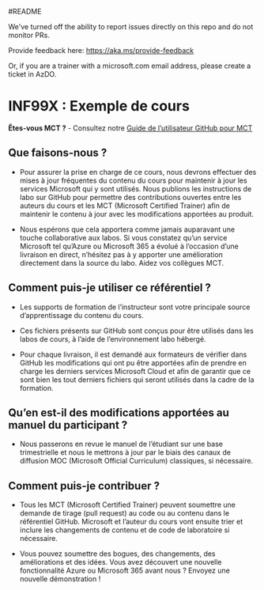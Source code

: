 #README

We've turned off the ability to report issues directly on this repo and do not monitor PRs.

Provide feedback here: https://aka.ms/provide-feedback

Or, if you are a trainer with a microsoft.com email address, please create a ticket in AzDO.

# INF99X : Exemple de cours

**Êtes-vous MCT ?** - Consultez notre [Guide de l’utilisateur GitHub pour MCT](https://microsoftlearning.github.io/MCT-User-Guide/)

## Que faisons-nous ?

- Pour assurer la prise en charge de ce cours, nous devrons effectuer des mises à jour fréquentes du contenu du cours pour maintenir à jour les services Microsoft qui y sont utilisés. Nous publions les instructions de labo sur GitHub pour permettre des contributions ouvertes entre les auteurs du cours et les MCT (Microsoft Certified Trainer) afin de maintenir le contenu à jour avec les modifications apportées au produit.

- Nous espérons que cela apportera comme jamais auparavant une touche collaborative aux labos. Si vous constatez qu’un service Microsoft tel qu’Azure ou Microsoft 365 a évolué à l’occasion d’une livraison en direct, n’hésitez pas à y apporter une amélioration directement dans la source du labo. Aidez vos collègues MCT.

## Comment puis-je utiliser ce référentiel ?

- Les supports de formation de l’instructeur sont votre principale source d’apprentissage du contenu du cours.

- Ces fichiers présents sur GitHub sont conçus pour être utilisés dans les labos de cours, à l’aide de l’environnement labo hébergé.

- Pour chaque livraison, il est demandé aux formateurs de vérifier dans GitHub les modifications qui ont pu être apportées afin de prendre en charge les derniers services Microsoft Cloud et afin de garantir que ce sont bien les tout derniers fichiers qui seront utilisés dans la cadre de la formation.

## Qu’en est-il des modifications apportées au manuel du participant ?

- Nous passerons en revue le manuel de l’étudiant sur une base trimestrielle et nous le mettrons à jour par le biais des canaux de diffusion MOC (Microsoft Official Curriculum) classiques, si nécessaire.

## Comment puis-je contribuer ?

- Tous les MCT (Microsoft Certified Trainer) peuvent soumettre une demande de tirage (pull request) au code ou au contenu dans le référentiel GitHub. Microsoft et l’auteur du cours vont ensuite trier et inclure les changements de contenu et de code de laboratoire si nécessaire.

- Vous pouvez soumettre des bogues, des changements, des améliorations et des idées. Vous avez découvert une nouvelle fonctionnalité Azure ou Microsoft 365 avant nous ? Envoyez une nouvelle démonstration !
